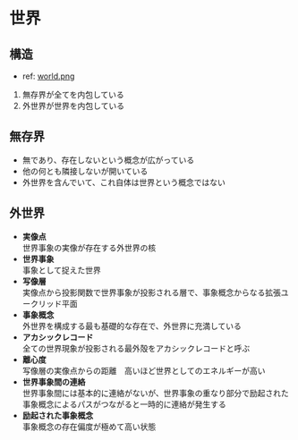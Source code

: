 # 世界
## 構造
- ref: [world.png](/reference/world.png)
1. 無存界が全てを内包している
2. 外世界が世界を内包している


## 無存界
- 無であり、存在しないという概念が広がっている
- 他の何とも隣接しないが開いている
- 外世界を含んでいて、これ自体は世界という概念ではない


## 外世界
- __実像点__  
  世界事象の実像が存在する外世界の核
- __世界事象__  
  事象として捉えた世界
- __写像層__  
  実像点から投影関数で世界事象が投影される層で、事象概念からなる拡張ユークリッド平面
- __事象概念__  
  外世界を構成する最も基礎的な存在で、外世界に充満している
- __アカシックレコード__  
  全ての世界現象が投影される最外殻をアカシックレコードと呼ぶ
- __離心度__  
  写像層の実像点からの距離　高いほど世界としてのエネルギーが高い
- __世界事象間の連絡__  
  世界事象間には基本的に連絡がないが、世界事象の重なり部分で励起された事象概念によるパスがつながると一時的に連絡が発生する
- __励起された事象概念__  
  事象概念の存在偏度が極めて高い状態


